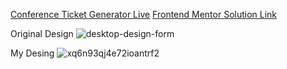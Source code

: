 [Conference Ticket Generator Live](https://ulasdenizalkisx.github.io/Conference-Ticket-Generator/)
[Frontend Mentor Solution Link](https://www.frontendmentor.io/solutions/conference-ticket-generator-solution-XzCAehAL2D)

Original Design
![desktop-design-form](https://github.com/user-attachments/assets/ef1ff336-d259-4724-af7b-75dd91b5ff37)



My Desing
![xq6n93qj4e72ioantrf2](https://github.com/user-attachments/assets/473cc1b0-d655-4e93-9781-5de02095c43f)
